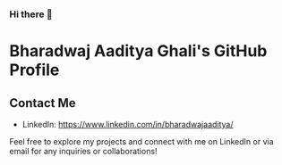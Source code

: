 ### Hi there 👋
# Bharadwaj Aaditya Ghali's GitHub Profile

## Contact Me

- LinkedIn: https://www.linkedin.com/in/bharadwajaaditya/

Feel free to explore my projects and connect with me on LinkedIn or via email for any inquiries or collaborations!

<!--
**Aadigha-git/Aadigha-git** is a ✨ _special_ ✨ repository because its `README.md` (this file) appears on your GitHub profile.

Here are some ideas to get you started:

- 🔭 I’m currently working on ...
- 🌱 I’m currently learning ...
- 👯 I’m looking to collaborate on ...
- 🤔 I’m looking for help with ...
- 💬 Ask me about ...
- 📫 How to reach me: ...
- 😄 Pronouns: ...
- ⚡ Fun fact: ...
-->
